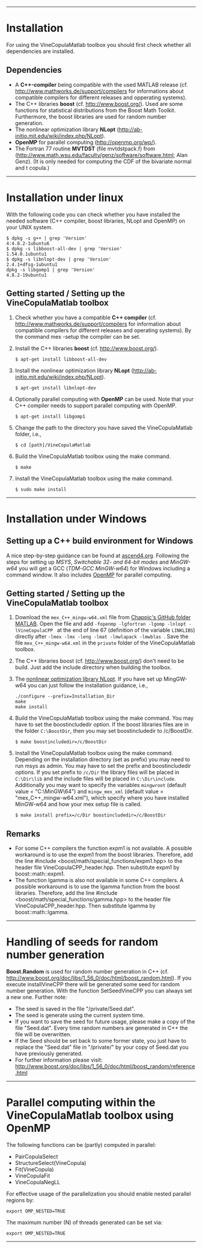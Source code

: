 
---

# Installation

For using the VineCopulaMatlab toolbox you should first check whether all dependencies are installed.

## Dependencies
  * A **C++-compiler** being compatible with the used MATLAB release (cf.
    http://www.mathworks.de/support/compilers for informations about
    compatible compilers for different releases and opperating systems).
  * The C++ libraries **boost** (cf. http://www.boost.org/). Used are some functions for statistical distributions from the Boost Math Toolkit. Furthermore, the boost libraries are used for random number generation.
  * The nonlinear optimization library **NLopt** (http://ab-initio.mit.edu/wiki/index.php/NLopt).
  * **OpenMP** for parallel computing (http://openmp.org/wp/).
  * The Fortran 77 routine **MVTDST** (file mvtdstpack.f) from (http://www.math.wsu.edu/faculty/genz/software/software.html; Alan Genz). (It is only needed for computing the CDF of the bivariate normal and t copula.)

---

# Installation under linux
With the following code you can check whether you have installed the needed software (C++ compiler, boost libraries, NLopt and OpenMP) on your UNIX system.

    $ dpkg -s g++ | grep 'Version'
    4:4.8.2-1ubuntu6
    $ dpkg -s libboost-all-dev | grep 'Version'
    1.54.0.1ubuntu1
    $ dpkg -s libnlopt-dev | grep 'Version'
    2.4.1+dfsg-1ubuntu1
    dpkg -s libgomp1 | grep 'Version'
    4.8.2-19ubuntu1

## Getting started / Setting up the VineCopulaMatlab toolbox
 1. Check whether you have a compatible **C++ compiler** (cf. http://www.mathworks.de/support/compilers for information about compatible compilers for different releases and operating systems). By the command mex -setup the compiler can be set.
 2. Install the C++ libraries **boost** (cf. http://www.boost.org/).
 
    ```$ apt-get install libboost-all-dev```
 
 3. Install the nonlinear optimization library **NLopt** (http://ab-initio.mit.edu/wiki/index.php/NLopt).
 
    ```$ apt-get install libnlopt-dev```
 
 4. Optionally parallel computing with **OpenMP** can be used. Note that your C++ compiler needs to support parallel computing with OpenMP.
 
    ```$ apt-get install libgomp1```
 
 5. Change the path to the directory you have saved the VineCopulaMatlab folder, i.e.,
 
    ```$ cd [path]/VineCopulaMatlab```
 
 6. Build the VineCopulaMatlab toolbox using the make command.
 
    ```$ make```
    
 7. Install the VineCopulaMatlab toolbox using the make command.
 
    ```$ sudo make install```
 
---
   
# Installation under Windows

## Setting up a C++ build environment for Windows
A nice step-by-step guidance can be found at [ascend4.org](http://ascend4.org/Setting_up_a_MinGW-w64_build_environment). Following the steps for setting up *MSYS*, *Switchable 32- and 64-bit modes* and *MinGW-w64* you will get a GCC (*TDM-GCC MinGW-w64*) for Windows including a command window. It also includes [OpenMP](http://openmp.org/wp/) for parallel computing.
## Getting started / Setting up the VineCopulaMatlab toolbox
 1. Download the `mex_C++_mingw-w64.xml` file from [Chappjc's GitHub folder MATLAB](https://github.com/chappjc/MATLAB/tree/master/MinGW). Open the file and add `-fopenmp -lgfortran -lgomp -lnlopt -lVineCopulaCPP ` at the end of line 67 (definition of the variable `LINKLIBS`) directly after `-lmex -lmx -leng -lmat -lmwlapack -lmwblas `. Save the file `mex_C++_mingw-w64.xml` in the `private` folder of the VineCopulaMatlab toolbox.
 2. The C++ libraries boost (cf. http://www.boost.org/) don't need to be build. Just add the include directory when building the toolbox.
 3. The [nonlinear optimization library NLopt](http://ab-initio.mit.edu/wiki/index.php/NLopt). If you have set up MingGW-w64 you can just follow the installation guidance, i.e.,
 
        ./configure --prefix=Installation_Dir
        make
        make install
        
 4. Build the VineCopulaMatlab toolbox using the make command. You may have to set the boostincludedir option. If the boost libraries files are in the folder `C:\BoostDir`, then you may set boostincludedir to /c/BoostDir.
 
    ```$ make boostincludedir=/c/BoostDir```
    
 5. Install the VineCopulaMatlab toolbox using the make command. Depending on the installation directory (set as prefix) you may need to run msys as admin. You may have to set the prefix and boostincludedir options. If you set prefix to `/c/Dir` the library files will be placed in `C:\Dir\lib` and the include files will be placed in `C:\Dir\include`. Additionally you may want to specify the variables `mingwroot` (default value = "C:\\MinGW\\64") and `mingw_mex_xml` (default value = "mex_C++_mingw-w64.xml"), which specify where you have installed MinGW-w64 and how your mex setup file is called.
 
    ```$ make install prefix=/c/Dir boostincludedir=/c/BoostDir```
         
## Remarks
  * For some C++ compilers the function expm1 is not available. A
    possible workaround is to use the expm1 from the boost libraries.
    Therefore, add the line #include <boost/math/special_functions/expm1.hpp\> 
    to the header file VineCopulaCPP_header.hpp. Then substitute expm1 by boost::math::expm1.
  * The function lgamma is also not available in some C++ compilers. A
    possible workaround is to use the lgamma function from the boost libraries.
    Therefore, add the line #include <boost/math/special_functions/gamma.hpp\> 
    to the header file VineCopulaCPP_header.hpp. Then substitute lgamma
    by boost::math::lgamma.
    
---
    
# Handling of seeds for random number generation
**Boost.Random** is used for random number generation in C++ (cf. http://www.boost.org/doc/libs/1_56_0/doc/html/boost_random.html). If you execute installVineCPP there will be generated some seed for random number generation. With the function SetSeedVineCPP you can always set a new one. Further note:

* The seed is saved in the file "/private/Seed.dat".
* The seed is generate using the current system time.
* If you want to save the seed for future usage, please make a copy
          of the file "Seed.dat". Every time random numbers are generated in
          C++ the file will be overwritten.
* If the Seed should be set back to some former state, you just have
          to replace the "Seed.dat" file in "/private/" by your copy of
          Seed.dat you have previously generated.
* For further information please visit:
           http://www.boost.org/doc/libs/1_56_0/doc/html/boost_random/reference.html

---

# Parallel computing within the VineCopulaMatlab toolbox using OpenMP
The following functions can be (partly) computed in parallel:

* PairCopulaSelect
* StructureSelect(VineCopula)
* Fit(VineCopula)
* VineCopulaFit
* VineCopulaNegLL

For effective usage of the parallelization you should enable nested parallel regions by:
    
    export OMP_NESTED=TRUE

The maximum number (N) of threads generated can be set via:

    export OMP_NESTED=TRUE
  
---